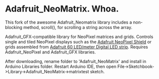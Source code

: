Adafruit_NeoMatrix. Whoa.
=========================

This fork of the awesome Adafruit_Neomatrix library includes a non-blocking method, scroll(), for scrolling a string across the array.

Adafruit_GFX-compatible library for NeoPixel matrices and grids. Controls single and tiled NeoPixel displays such as the [Adafruit NeoPixel Shield][shield] or grids assembled from [Adafruit 60 LED/meter Digital LED strip][strip]. Requires Adafruit_NeoPixel and Adafruit_GFX libraries.

After downloading, rename folder to 'Adafruit_NeoMatrix' and install in Arduino Libraries folder. Restart Arduino IDE, then open File->Sketchbook->Library->Adafruit_NeoMatrix->matrixtest sketch.

[shield]: http://adafruit.com/products/1430
[strip]:  http://adafruit.com/products/1138


